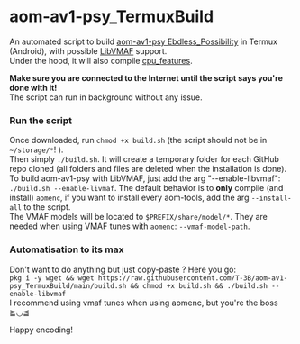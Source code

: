 # aom-av1-psy_TermuxBuild

An automated script to build [aom-av1-psy Ebdless_Possibility](https://github.com/BlueSwordM/aom-av1-psy/tree/Endless_Possibility) in Termux (Android), with possible [LibVMAF](https://github.com/Netflix/vmaf/tree/master/libvmaf) support.\
Under the hood, it will also compile [cpu_features](https://github.com/google/cpu_features).

**Make sure you are connected to the Internet until the script says you're done with it!**\
The script can run in background without any issue.

### Run the script
Once downloaded, run `chmod +x build.sh` (the script should not be in `~/storage/*`! ).\
Then simply `./build.sh`. It will create a temporary folder for each GitHub repo cloned (all folders and files are deleted when the installation is done).\
To build aom-av1-psy with LibVMAF, just add the arg "--enable-libvmaf": `./build.sh --enable-livmaf`.
The default behavior is to **only** compile (and install) `aomenc`, if you want to install every aom-tools, add the arg `--install-all` to the script.\
The VMAF models will be located to `$PREFIX/share/model/*`. They are needed when using VMAF tunes with `aomenc`: `--vmaf-model-path`.

### Automatisation to its max
Don't want to do anything but just copy-paste ? Here you go:\
`pkg i -y wget && wget https://raw.githubusercontent.com/T-3B/aom-av1-psy_TermuxBuild/main/build.sh && chmod +x build.sh && ./build.sh --enable-libvmaf`\
I recommend using vmaf tunes when using aomenc, but you're the boss ≧◡≦



Happy encoding!
